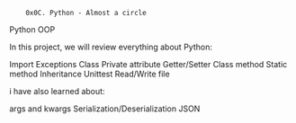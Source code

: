		0x0C. Python - Almost a circle
Python
OOP

In this project, we will review everything about Python:

Import
Exceptions
Class
Private attribute
Getter/Setter
Class method
Static method
Inheritance
Unittest
Read/Write file

i have also learned about:

args and kwargs
Serialization/Deserialization
JSON
